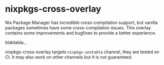 # nixpkgs-cross-overlay

Nix Package Manager has incredible cross-compilation support, but vanilla packages
sometimes have some cross-compilation issues. This overlay contains some improvements
and bugfixes to provide a better experience.

blablabla...

nixpkgs-cross-overlay targets `nixpkgs-unstable` channel, they are tested on CI.
It may also work on other channels but it is not guaranteed.
